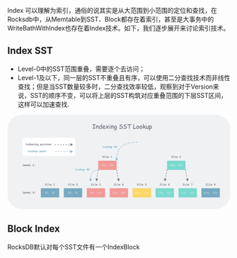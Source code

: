 Index 可以理解为索引，通俗的说其实是从大范围到小范围的定位和查找，在Rocksdb中，从Memtable到SST、Block都存在着索引，甚至是大事务中的WriteBathWithIndex也存在着Index技术。如下，我们逐步展开来讨论索引技术。
## Index SST
- Level-0中的SST范围重叠，需要逐个去访问；
- Level-1及以下，同一层的SST不重叠且有序，可以使用二分查找技术而非线性查找；但是当SST数量较多时，二分查找效率较低，观察到对于Version来说，SST的顺序不变，可以将上层的SST构筑对应重叠范围的下层SST区间，这样可以加速查找.  
<img src="images/indexing-sst.png" width="960px" />

## Block Index
RocksDB默认对每个SST文件有一个IndexBlock



